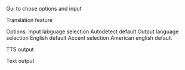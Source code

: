 Gui to chose options and input

Translation feature

Options:
  Input labguage selection
    Autodetect default
  Output language selection
    English default
  Accent selection
    American english default
  
TTS output

Text output